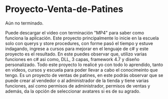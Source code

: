 # Proyecto-Venta-de-Patines
Aún no terminado.

Puede descargar el video con terminación "MP4" para saber como funciona la aplicación.
Este proyecto principalmente lo inicie en la escuela solo con querys y store procedures, con forme pasó el tiempo y estuve indagando, ingrese a cursos para mejorar en el lenguaje de c# y este proyecto es el resultado.
En este puedes observar que, utilizo varias funciones en c# asi como, DLL, 3 capas, framework 4.7  y diseño personalizado.
Todo este proyecto lo realicé yo con todo lo aprendido, tanto en videos, cursos y escuela para poder llevar a cabo el conocimeinto que tengo.
Es un proyecto de ventas de patines, en este podrás observar que se puede crear al vendedor o al administrador de la tienda y tiene varias funciones, así como permisos de administrador, permisos de ventas y además, da la opción de seleccionar avatares si es de su agrado.

